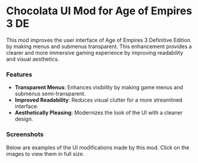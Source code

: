 # Chocolata UI Mod for Age of Empires 3 DE
This mod improves the user interface of Age of Empires 3 Definitive Edition by making menus and submenus transparent. This enhancement provides a clearer and more immersive gaming experience by improving readability and visual aesthetics.

### Features

-   **Transparent Menus**: Enhances visibility by making game menus and submenus semi-transparent.
-   **Improved Readability**: Reduces visual clutter for a more streamlined interface.
-   **Aesthetically Pleasing**: Modernizes the look of the UI with a cleaner design.

### Screenshots

Below are examples of the UI modifications made by this mod. Click on the images to view them in full size.
